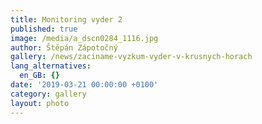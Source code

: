 ```yaml
---
title: Monitoring vyder 2
published: true
image: /media/a_dscn0284_1116.jpg
author: Štěpán Zápotočný
gallery: /news/zaciname-vyzkum-vyder-v-krusnych-horach
lang_alternatives:
  en_GB: {}
date: '2019-03-21 00:00:00 +0100'
category: gallery
layout: photo
---
```



